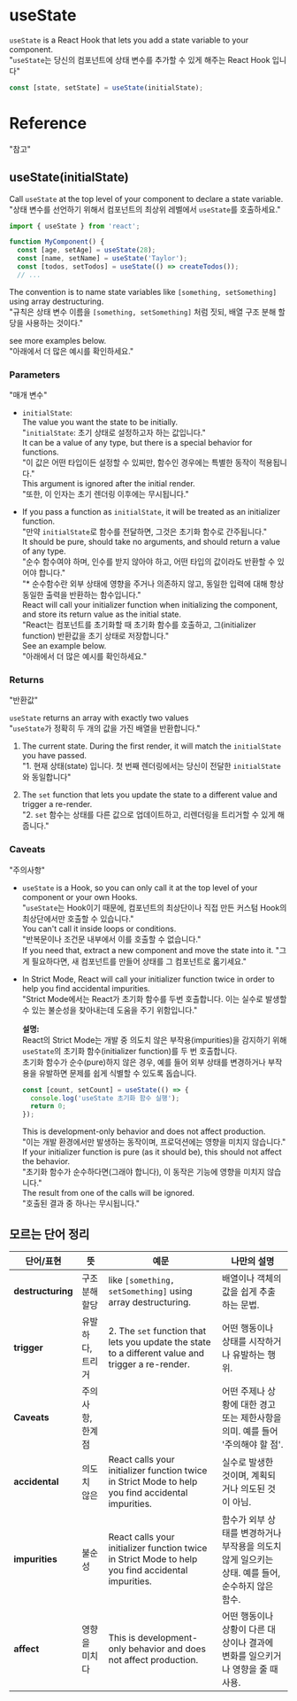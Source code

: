 # useState

`useState` is a React Hook that lets you add a state variable to your component. <br/>
"`useState`는 당신의 컴포넌트에 상태 변수를 추가할 수 있게 해주는 React Hook 입니다"

```javascript
const [state, setState] = useState(initialState);
```

# Reference

"참고"

## useState(initialState)

Call `useState` at the top level of your component to declare a state variable. <br/>
"상태 변수를 선언하기 위해서 컴포넌트의 최상위 레벨에서 `useState`를 호출하세요."

```javascript
import { useState } from 'react';

function MyComponent() {
  const [age, setAge] = useState(28);
  const [name, setName] = useState('Taylor');
  const [todos, setTodos] = useState(() => createTodos());
  // ...
```

The convention is to name state variables like `[something, setSomething]` using array destructuring. <br/>
"규칙은 상태 변수 이름을 `[something, setSomething]` 처럼 짓되, 배열 구조 분해 할당을 사용하는 것이다."

see more examples below. <br/>
"아래에서 더 많은 예시를 확인하세요."

### Parameters

"매개 변수"

- `initialState`: <br/>
  The value you want the state to be initially. <br/>
  "`initialState`: 초기 상태로 설정하고자 하는 값입니다." <br/>
  It can be a value of any type, but there is a special behavior for functions. <br/>
  "이 값은 어떤 타입이든 설정할 수 있찌만, 함수인 경우에는 특별한 동작이 적용됩니다." <br/>
  This argument is ignored after the initial render. <br/>
  "또한, 이 인자는 초기 렌더링 이후에는 무시됩니다."

- If you pass a function as `initialState`, it will be treated as an initializer function. <br/>
  "만약 `initialState`로 함수를 전달하면, 그것은 초기화 함수로 간주됩니다." <br/>
  It should be pure, should take no arguments, and should return a value of any type. <br/>
  "순수 함수여야 하며, 인수를 받지 않아야 하고, 어떤 타입의 값이라도 반환할 수 있어야 합니다." <br/>
  "\* 순수함수란 외부 상태에 영향을 주거나 의존하지 않고, 동일한 입력에 대해 항상 동일한 출력을 반환하는 함수입니다." <br/>
  React will call your initializer function when initializing the component, and store its return value as the initial state. <br/>
  "React는 컴포넌트를 초기화할 때 초기화 함수를 호출하고, 그(initializer function) 반환값을 초기 상태로 저장합니다." <br/>
  See an example below. <br/>
  "아래에서 더 많은 예시를 확인하세요."

### Returns

"반환값"

`useState` returns an array with exactly two values <br/>
"`useState`가 정확히 두 개의 값을 가진 배열을 반환합니다."

1. The current state. During the first render, it will match the `initialState` you have passed. <br/>
   "1. 현재 상태(state) 입니다. 첫 번째 렌더링에서는 당신이 전달한 `initialState`와 동일합니다"

2. The `set` function that lets you update the state to a different value and trigger a re-render. <br/>
   "2. `set` 함수는 상태를 다른 값으로 업데이트하고, 리렌더링을 트리거할 수 있게 해줍니다."

### Caveats

"주의사항"

- `useState` is a Hook, so you can only call it at the top level of your component or your own Hooks. <br/>
  "`useState`는 Hook이기 때문에, 컴포넌트의 최상단이나 직접 만든 커스텀 Hook의 최상단에서만 호출할 수 있습니다." <br/>
  You can't call it inside loops or conditions. <br/>
  "반복문이나 조건문 내부에서 이를 호출할 수 없습니다." <br/>
  If you need that, extract a new component and move the state into it.
  "그게 필요하다면, 새 컴포넌트를 만들어 상태를 그 컴포넌트로 옯기세요."

- In Strict Mode, React will call your initializer function twice in order to help you find accidental impurities. <br/>
  "Strict Mode에서는 React가 초기화 함수를 두번 호출합니다. 이는 실수로 발생할 수 있는 불순성을 찾아내는데 도움을 주기 위함입니다."

  **설명:**  
  React의 Strict Mode는 개발 중 의도치 않은 부작용(impurities)을 감지하기 위해 `useState`의 초기화 함수(initializer function)를 두 번 호출합니다.  
  초기화 함수가 순수(pure)하지 않은 경우, 예를 들어 외부 상태를 변경하거나 부작용을 유발하면 문제를 쉽게 식별할 수 있도록 돕습니다.

  ```javascript
  const [count, setCount] = useState(() => {
    console.log('useState 초기화 함수 실행');
    return 0;
  });
  ```
  This is development-only behavior and does not affect production. <br/>
  "이는 개발 환경에서만 발생하는 동작이며, 프로덕션에는 영향을 미치지 않습니다." <br/>
  If your initializer function is pure (as it should be), this should not affect the behavior. <br/>
  "초기화 함수가 순수하다면(그래야 합니다), 이 동작은 기능에 영향을 미치지 않습니다." <br/>
  The result from one of the calls will be ignored. <br/>
  "호출된 결과 중 하나는 무시됩니다."


## 모르는 단어 정리

| **단어/표현**     | **뜻**            | **예문**                                                                                           | **나만의 설명**                                                                                  |
| ----------------- | ----------------- | -------------------------------------------------------------------------------------------------- | ------------------------------------------------------------------------------------------------ |
| **destructuring** | 구조 분해 할당    | like `[something, setSomething]` using array destructuring.                                        | 배열이나 객체의 값을 쉽게 추출하는 문법.                                                         |
| **trigger**       | 유발하다, 트리거  | 2. The `set` function that lets you update the state to a different value and trigger a re-render. | 어떤 행동이나 상태를 시작하거나 유발하는 행위.                                                   |
| **Caveats**       | 주의 사항, 한계점 |                                                                                                    | 어떤 주제나 상황에 대한 경고 또는 제한사항을 의미. 예를 들어 '주의해야 할 점'.                   |
| **accidental**    | 의도치 않은       | React calls your initializer function twice in Strict Mode to help you find accidental impurities. | 실수로 발생한 것이며, 계획되거나 의도된 것이 아님.                                               |
| **impurities**    | 불순성            | React calls your initializer function twice in Strict Mode to help you find accidental impurities. | 함수가 외부 상태를 변경하거나 부작용을 의도치 않게 일으키는 상태. 예를 들어, 순수하지 않은 함수. |
| **affect**        | 영향을 미치다      |   This is development-only behavior and does not affect production.                                                                 | 어떤 행동이나 상황이 다른 대상이나 결과에 변화를 일으키거나 영향을 줄 때 사용.                    |
